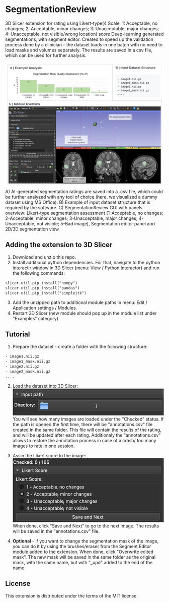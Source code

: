 # SegmentationReview
3D Slicer extension for rating using Likert-type(4 Scale, 1: Acceptable, no changes; 2: Acceptable, minor changes; 3: Unacceptable, major changes; 4: Unacceptable, not visible/wrong location) score Deep-learning generated segmentations, with segment editor. Created to speed up the validation process done by a clinician - the dataset loads in one batch with no need to load masks and volumes separately. The results are saved in a csv file, which can be used for further analysis.


![Screenshot](pics/screenshot.png)
A) AI-generated segmentation ratings are saved into a .csv file, which could be further analyzed with any tool of choice (here, we visualized a dummy dataset using MS Office).
B) Example of input dataset structure that is required by the software.
C) SegmentationReview GUI with panels overview: Likert-type segmentation assessment (1-Acceptable, no changes; 2-Acceptable, minor changes; 3-Unacceptable, major changes; 4-Unacceptable, not visible; 5-Bad image), Segmentation editor panel and 2D/3D segmentation view.


## Adding the extension to 3D Slicer
1. Download and unzip this repo.
2. Install additional python dependencies. For that, navigate to the python interactir window in 3D Slicer (menu: View / Python Interactor) and run the following commands:
```
slicer.util.pip_install("numpy")
slicer.util.pip_install("pandas") 
slicer.util.pip_install("simpleitk") 
```
3. Add the unzipped path to additional module paths in menu: Edit / Application settings / Modules.
4. Restart 3D Slicer (new module should pop up in the module list under "Examples" category)


## Tutorial
1. Prepare the dataset - create a folder with the following structure:
```
- image1.nii.gz
- image1_mask.nii.gz
- image2.nii.gz
- image2_mask.nii.gz
....
```

2. Load the dataset into 3D Slicer:
![Load the dataset](pics/load.png)
You will see how many images are loaded under the "Checked" status. If the path is opened the first time, there will be "annotations.csv" file created in the same folder. This file will contain the results of the rating, and will be updated after each rating. Additionaly the "annotations.csv" allows to restore the annotation process in case of a crash/ too many images to rate in one session.

3. Assin the Likert score to the image:
![Rating](pics/likert.png)
When done, click "Save and Next" to go to the next image. The results will be saved in the "annotations.csv" file. 

4. **Optional** - if you want to change the segmentation mask of the image, you can do it by using the brushes/eraser from the Segment Editor module added to the extension. When done, click "Overwrite edited mask". The new mask will be saved in the same folder as the original mask, with the same name, but with "_upd" added to the end of the name. 

## License
This extension is distributed under the terms of the MIT license.
